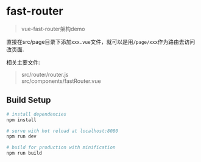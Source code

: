 # fast-router

> vue-fast-router架构demo


直接在src/page目录下添加`xxx.vue`文件，就可以是用`/page/xxx`作为路由去访问改页面.

相关主要文件:
> src/router/router.js  
> src/components/fastRouter.vue

## Build Setup

``` bash
# install dependencies
npm install

# serve with hot reload at localhost:8080
npm run dev

# build for production with minification
npm run build

```
